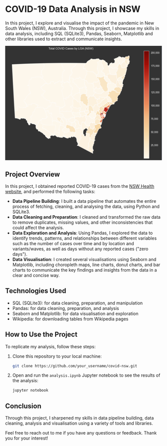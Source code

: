 # COVID-19 Data Analysis in NSW

In this project, I explore and visualise the impact of the pandemic in New South Wales (NSW), Australia. Through this project, I showcase my skills in data analysis, including SQL (SQLite3), Pandas, Seaborn, Matplotlib and other libraries used to extract and communicate insights.

<p align="center">
    <img src="./img/nsw_choropleth.png" alt="">
</p>

## Project Overview

In this project, I obtained reported COVID-19 cases from the [NSW Health website](https://data.nsw.gov.au/search/dataset/ds-nsw-ckan-aefcde60-3b0c-4bc0-9af1-6fe652944ec2/details?q=), and performed the following tasks:

- **Data Pipeline Building**: I built a data pipeline that automates the entire process of fetching, cleaning, and analysing the data, using Python and SQLite3.
- **Data Cleaning and Preparation**: I cleaned and transformed the raw data to remove duplicates, missing values, and other inconsistencies that could affect the analysis.
- **Data Exploration and Analysis**: Using Pandas, I explored the data to identify trends, patterns, and relationships between different variables such as the number of cases over time and by location and variants/waves, as well as days without any reported cases ("zero days").
- **Data Visualisation**: I created several visualisations using Seaborn and Matplotlib, including choropleth maps, line charts, donut charts, and bar charts to communicate the key findings and insights from the data in a clear and concise way.

## Technologies Used

- SQL (SQLite3): for data cleaning, preparation, and manipulation
- Pandas: for data cleaning, preparation, and analysis
- Seaborn and Matplotlib: for data visualisation and exploration
- Wikipedia: for downloading tables from Wikipedia pages

## How to Use the Project

To replicate my analysis, follow these steps:

1. Clone this repository to your local machine:

   ```bash
   git clone https://github.com/your_username/covid-nsw.git
   ```

2. Open and run the `analysis.ipynb` Jupyter notebook to see the results of the analysis:
   ```bash
   jupyter notebook
   ```

## Conclusion

Through this project, I sharpened my skills in data pipeline building, data cleaning, analysis and visualisation using a variety of tools and libraries.

Feel free to reach out to me if you have any questions or feedback. Thank you for your interest!
